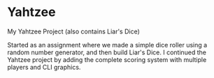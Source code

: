# Yahtzee
My Yahtzee Project (also contains Liar's Dice)

Started as an assignment where we made a simple dice roller using a random number generator, and then build Liar's Dice. I continued the Yahtzee project by adding the complete scoring system with multiple players and CLI graphics.
